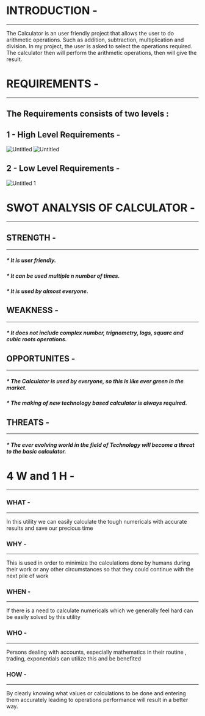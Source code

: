 # INTRODUCTION -
---------------------------------------------------------------------------------------------------------------------------------------------------------------------------------

The Calculator is an user friendly project that allows the user to do arithmetic operations. Such as addition, subtraction, multiplication and division. In my project, the user is asked to select the operations required. The calculator then will perform the arithmetic operations, then will give the result.

# REQUIREMENTS - 
---------------------------------------------------------------------------------------------------------------------------------------------------------------------------------

The Requirements consists of two levels :
---------------------------------------------------------------------------------------------------------------------------------------------------------------------------------
 1 - High Level Requirements -
 --------------------------------------------------------------------------------------------------------------------------------------------------------------------------------
![Untitled](https://user-images.githubusercontent.com/98872937/154620278-60ca97b5-266f-429e-96f9-b836962b87d1.jpg)
![Untitled](https://user-images.githubusercontent.com/98872937/153554864-225ec1c2-9a31-45b8-b457-c930a4113ea9.jpg)


2 - Low Level Requirements -
---------------------------------------------------------------------------------------------------------------------------------------------------------------------------------
![Untitled 1](https://user-images.githubusercontent.com/98872937/154620375-512cb734-acbb-4998-8d92-f4b274c5af71.jpg)
    
# SWOT ANALYSIS OF CALCULATOR - 
---------------------------------------------------------------------------------------------------------------------------------------------------------------------------------

## STRENGTH -
---------------------------------------------------------------------------------------------------------------------------------------------------------------------------------
##### * It is user friendly.
##### * It can be used multiple n number of times.
##### * It is used by almost everyone.

## WEAKNESS -
---------------------------------------------------------------------------------------------------------------------------------------------------------------------------------
 ##### * It does not include complex number, trignometry, logs, square and cubic roots operations.

## OPPORTUNITES - 
---------------------------------------------------------------------------------------------------------------------------------------------------------------------------------
 ##### * The Calculator is used by everyone, so this is like ever green in the market. 
 ##### * The making of new technology based calculator is always required.

## THREATS - 
---------------------------------------------------------------------------------------------------------------------------------------------------------------------------------
 ##### * The ever evolving world in the field of Technology will become a threat to the basic calculator.

# 4 W and 1 H -
---------------------------------------------------------------------------------------------------------------------------------------------------------------------------------

### WHAT -
---------------------------------------------------------------------------------------------------------------------------------------------------------------------------------
In this utility we can easily calculate the tough numericals with accurate results and save our precious time

### WHY - 
---------------------------------------------------------------------------------------------------------------------------------------------------------------------------------
This is used in order to minimize the calculations done by humans during their work or any other circumstances so that they could continue with the next pile of work

### WHEN - 
---------------------------------------------------------------------------------------------------------------------------------------------------------------------------------
If there is a need to calculate numericals which we generally feel hard can be easily solved by this utility 

### WHO - 
---------------------------------------------------------------------------------------------------------------------------------------------------------------------------------
Persons dealing with accounts, especially mathematics in their routine , trading, exponentials can utilize this and be benefited 

### HOW - 
---------------------------------------------------------------------------------------------------------------------------------------------------------------------------------
By clearly knowing what values or calculations to be done and entering them accurately leading to operations performance will result in a better way.
